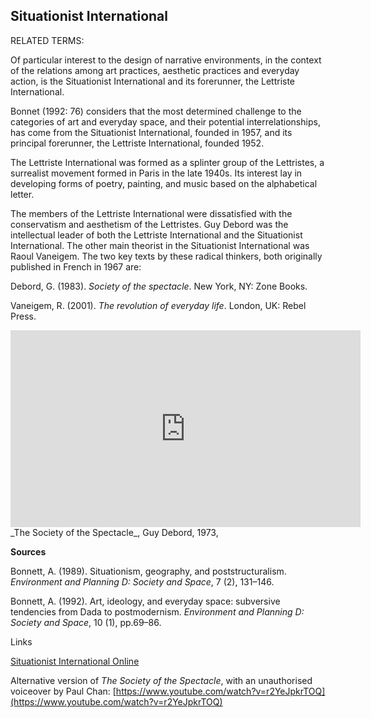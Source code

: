 ## Situationist International

RELATED TERMS: 

Of particular interest to the design of narrative environments, in the context of the relations among art practices, aesthetic practices and everyday action, is the Situationist International and its forerunner, the Lettriste International.

Bonnet (1992: 76) considers that the most determined challenge to the categories of art and everyday space, and their potential interrelationships, has come from the Situationist International, founded in 1957, and its principal forerunner, the Lettriste International, founded 1952.

The Lettriste International was formed as a splinter group of the Lettristes, a surrealist movement formed in Paris in the late 1940s. Its interest lay in developing forms of poetry, painting, and music based on the alphabetical letter.

The members of the Lettriste International were dissatisfied with the conservatism and aesthetism of the Lettristes. Guy Debord was the intellectual leader of both the Lettriste International and the Situationist International. The other main theorist in the Situationist International was Raoul Vaneigem. The two key texts by these radical thinkers, both originally published in French in 1967 are:

Debord, G. (1983). _Society of the spectacle_. New York, NY: Zone Books.

Vaneigem, R. (2001). _The revolution of everyday life_. London, UK: Rebel Press.

<iframe src="https://www.youtube.com/embed/IoUIHBSiVAY" width="560" height="315" frameborder="0" allowfullscreen="allowfullscreen"></iframe>  
_The Society of the Spectacle_, Guy Debord, 1973,

**Sources**

Bonnett, A. (1989). Situationism, geography, and poststructuralism. _Environment and Planning D: Society and Space_, 7 (2), 131–146.

Bonnett, A. (1992). Art, ideology, and everyday space: subversive tendencies from Dada to postmodernism. _Environment and Planning D: Society and Space_, 10 (1), pp.69–86.

Links

[Situationist International Online](http://www.cddc.vt.edu/sionline/index.html)

Alternative version of _The Society of the Spectacle_, with an unauthorised voiceover by Paul Chan: [https://www.youtube.com/watch?v=r2YeJpkrTOQ](https://www.youtube.com/watch?v=r2YeJpkrTOQ)

